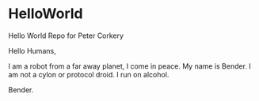 # HelloWorld
Hello World Repo for Peter Corkery

Hello Humans,

I am a robot from a far away planet, I come in peace.  My name is Bender.  I am not a cylon or protocol droid.  I run on alcohol.

Bender.


